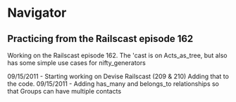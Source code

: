 Navigator
========

Practicing from the Railscast episode 162
----------------------------------------

Working on the Railscast episode 162.  The 'cast is on Acts_as_tree, but also has some simple use cases for nifty_generators

09/15/2011 - Starting working on Devise Railscast (209 & 210) Adding that to the code.
09/15/2011 - Adding has_many and belongs_to relationships so that Groups can have multiple contacts

